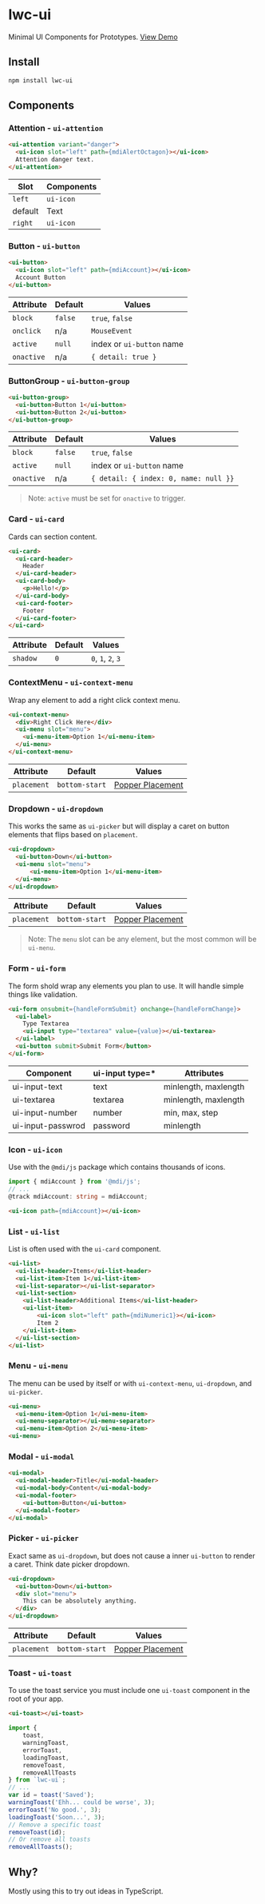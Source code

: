# lwc-ui

Minimal UI Components for Prototypes. [View Demo](https://templarian.github.io/lwc-ui/)

## Install

```bash
npm install lwc-ui
```

## Components

### Attention - `ui-attention`

```html
<ui-attention variant="danger">
  <ui-icon slot="left" path={mdiAlertOctagon}></ui-icon>
  Attention danger text.
</ui-attention>
```

| Slot    | Components |
|---------|------------|
| `left`  | `ui-icon`  |
| default | Text       |
| `right` | `ui-icon`  |

### Button - `ui-button`

```html
<ui-button>
  <ui-icon slot="left" path={mdiAccount}></ui-icon>
  Account Button
</ui-button>
```

| Attribute  | Default | Values |
|------------|---------|--------|
| `block`    | `false` | `true`, `false` |
| `onclick`  | n/a     | `MouseEvent`    |
| `active`   | `null`  | index or `ui-button` name |
| `onactive` | n/a     | `{ detail: true }` |

### ButtonGroup - `ui-button-group`

```html
<ui-button-group>
  <ui-button>Button 1</ui-button>
  <ui-button>Button 2</ui-button>
</ui-button-group>
```

| Attribute  | Default | Values |
|------------|---------|--------|
| `block`    | `false` | `true`, `false` |
| `active`   | `null`  | index or `ui-button` name |
| `onactive` | n/a     | `{ detail: { index: 0, name: null }}` |

> Note: `active` must be set for `onactive` to trigger.

### Card - `ui-card`

Cards can section content.

```html
<ui-card>
  <ui-card-header>
    Header
  </ui-card-header>
  <ui-card-body>
    <p>Hello!</p>
  </ui-card-body>
  <ui-card-footer>
    Footer
  </ui-card-footer>
</ui-card>
```

| Attribute | Default | Values |
|-----------|---------|--------|
| `shadow`  | `0`     | `0`, `1`, `2`, `3` |

### ContextMenu - `ui-context-menu`

Wrap any element to add a right click context menu.

```html
<ui-context-menu>
  <div>Right Click Here</div>
  <ui-menu slot="menu">
    <ui-menu-item>Option 1</ui-menu-item>
  </ui-menu>
</ui-context-menu>
```

| Attribute   | Default | Values |
|-------------|---------|--------|
| `placement` | `bottom-start` | [Popper Placement][popper-placement] |

### Dropdown - `ui-dropdown`

This works the same as `ui-picker` but will display a caret on button elements that flips based on `placement`.

```html
<ui-dropdown>
  <ui-button>Down</ui-button>
  <ui-menu slot="menu">
      <ui-menu-item>Option 1</ui-menu-item>
  </ui-menu>
</ui-dropdown>
```

| Attribute   | Default | Values |
|-------------|---------|--------|
| `placement` | `bottom-start` | [Popper Placement][popper-placement] |

> Note: The `menu` slot can be any element, but the most common will be `ui-menu`.

### Form - `ui-form`

The form shold wrap any elements you plan to use. It will handle simple things like validation.

```html
<ui-form onsubmit={handleFormSubmit} onchange={handleFormChange}>
  <ui-label>
    Type Textarea
    <ui-input type="textarea" value={value}></ui-textarea>
  </ui-label>
  <ui-button submit>Submit Form</button>
</ui-form>
```

| Component          | ui-input type=* | Attributes |
|--------------------|-----------|----------------------|
| ui-input-text      | text      | minlength, maxlength |
| ui-textarea        | textarea  | minlength, maxlength |
| ui-input-number    | number    | min, max, step |
| ui-input-passwrod  | password  | minlength |

### Icon - `ui-icon`

Use with the `@mdi/js` package which contains thousands of icons.

```typescript
import { mdiAccount } from '@mdi/js';
// ...
@track mdiAccount: string = mdiAccount;
```

```html
<ui-icon path={mdiAccount}></ui-icon>
```

### List - `ui-list`

List is often used with the `ui-card` component.

```html
<ui-list>
  <ui-list-header>Items</ui-list-header>
  <ui-list-item>Item 1</ui-list-item>
  <ui-list-separator></ui-list-separator>
  <ui-list-section>
    <ui-list-header>Additional Items</ui-list-header>
    <ui-list-item>
        <ui-icon slot="left" path={mdiNumeric1}></ui-icon>
        Item 2
    </ui-list-item>
  </ui-list-section>
</ui-list>
```

### Menu - `ui-menu`

The menu can be used by itself or with `ui-context-menu`, `ui-dropdown`, and `ui-picker`.

```html
<ui-menu>
  <ui-menu-item>Option 1</ui-menu-item>
  <ui-menu-separator></ui-menu-separator>
  <ui-menu-item>Option 2</ui-menu-item>
<ui-menu>
```

### Modal - `ui-modal`

```html
<ui-modal>
  <ui-modal-header>Title</ui-modal-header>
  <ui-modal-body>Content</ui-modal-body>
  <ui-modal-footer>
    <ui-button>Button</ui-button>
  </ui-modal-footer>
</ui-modal>
```

### Picker - `ui-picker`

Exact same as `ui-dropdown`, but does not cause a inner `ui-button` to render a caret. Think date picker dropdown.

```html
<ui-dropdown>
  <ui-button>Down</ui-button>
  <div slot="menu">
    This can be absolutely anything.
  </div>
</ui-dropdown>
```

| Attribute   | Default | Values |
|-------------|---------|--------|
| `placement` | `bottom-start` | [Popper Placement][popper-placement] |

### Toast - `ui-toast`

To use the toast service you must include one `ui-toast` component in the root of your app.

```html
<ui-toast></ui-toast>
```

```typescript
import {
    toast,
    warningToast,
    errorToast,
    loadingToast,
    removeToast,
    removeAllToasts
} from `lwc-ui`;
// ...
var id = toast('Saved');
warningToast('Ehh... could be worse', 3);
errorToast('No good.', 3);
loadingToast('Soon...', 3);
// Remove a specific toast
removeToast(id);
// Or remove all toasts
removeAllToasts();
```

## Why?

Mostly using this to try out ideas in TypeScript.

[popper-placement]: https://popper.js.org/popper-documentation.html#Popper.placements
